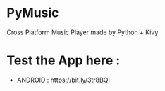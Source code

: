 # PyMusic

Cross Platform Music Player made by Python + Kivy

# Test the App here :

- ANDROID : https://bit.ly/3tr8BQI
